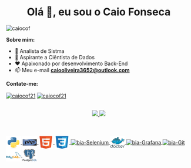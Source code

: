 <h4 align="center">
 
<h1 align="center">Olá 👋, eu sou o Caio Fonseca</h1>
 
<p align="left"> <img src="https://komarev.com/ghpvc/?username=caiocof&label=Profile%20views&color=0e75b6&style=flat" alt="caiocof" /> </p>


**Sobre mim:**

- 🔭 Analista de Sistma
- 🌱 Aspirante a Ciêntista de Dados
- ❤️ Apaixonado por desenvolvimento Back-End
- 📫 Meu e-mail **caiooliveira3652@outlook.com**

**Contate-me:**
<p align="left">
<a href="https://instagram.com/caiocof21" target="blank"><img align="center" src="https://cdn.jsdelivr.net/npm/simple-icons@3.0.1/icons/instagram.svg" alt="caiocof21" height="30" width="40" /></a>
<a href="https://www.linkedin.com/in/caiocof/" target="blank"><img align="center" src="https://cdn.jsdelivr.net/npm/simple-icons@3.0.1/icons/linkedin.svg" alt="caiocof21" height="30" width="40" /></a>
</p>

<br />
<div align="center">
  <a href="https://github.com/Caiocof">
  <img height="180em" src="https://github-readme-stats.vercel.app/api?username=Caiocof&show_icons=true&theme=tokyonight&include_all_commits=true&count_private=true"/>
  <img height="180em" src="https://github-readme-stats.vercel.app/api/top-langs/?username=Caiocof&layout=compact&langs_count=7&theme=tokyonight"/>
</div>

<br />
<br />

  
<div style="display: inline_block"><br>
  <img align="center" alt="bia-Python" height="35" width="40" src="https://raw.githubusercontent.com/devicons/devicon/master/icons/python/python-original.svg">
  <img align="center" alt="bia-PHP" height="35" width="40" src="https://raw.githubusercontent.com/devicons/devicon/master/icons/php/php-original.svg">
  <img align="center" alt="bia-HTML" height="35" width="40" src="https://raw.githubusercontent.com/devicons/devicon/master/icons/html5/html5-original.svg">
  <img align="center" alt="bia-CSS" height="35" width="40" src="https://raw.githubusercontent.com/devicons/devicon/master/icons/css3/css3-original.svg">
  <img align="center" alt="bia-Selenium" height="35" width="40" src="https://raw.githubusercontent.com/detain/svg-logos/780f25886640cef088af994181646db2f6b1a3f8/svg/selenium-logo.svg" />
  <img align="center" alt="bia-Docker" height="35" width="40" src="https://raw.githubusercontent.com/devicons/devicon/master/icons/docker/docker-original-wordmark.svg">
  <img align="center" alt="bia-Grafana" height="35" width="40" src="https://www.vectorlogo.zone/logos/grafana/grafana-icon.svg">
  <img align="center" alt="bia-Git" height="35" width="40" src="https://cdn.jsdelivr.net/gh/devicons/devicon/icons/git/git-original.svg" />
  <img align="center" alt="bia-MySQL" height="35" width="40" src="https://raw.githubusercontent.com/devicons/devicon/master/icons/mysql/mysql-original-wordmark.svg" />
  <img align="center" alt="bia-Postgres" height="35" width="40" src="https://raw.githubusercontent.com/devicons/devicon/master/icons/postgresql/postgresql-original-wordmark.svg" />
</div>
